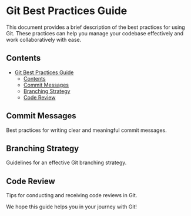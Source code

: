 # Git Best Practices Guide

This document provides a brief description of the best practices for using Git. These practices can help you manage your codebase effectively and work collaboratively with ease.

## Contents

- [Git Best Practices Guide](#git-best-practices-guide)
  - [Contents](#contents)
  - [Commit Messages](#commit-messages)
  - [Branching Strategy](#branching-strategy)
  - [Code Review](#code-review)

## Commit Messages

Best practices for writing clear and meaningful commit messages.

## Branching Strategy

Guidelines for an effective Git branching strategy.

## Code Review

Tips for conducting and receiving code reviews in Git.

We hope this guide helps you in your journey with Git!